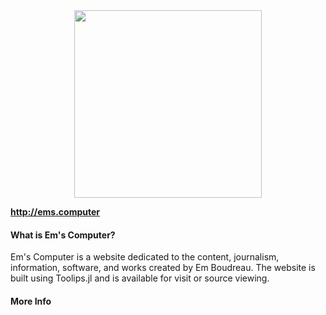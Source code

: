 <div align  = "center">
<img width = 300 src="https://github.com/emmettgb/EmsComputer.jl/blob/main/public/images/animated-looping.gif" >
  </div>
  
  **http://ems.computer**
#### What is Em's Computer?
Em's Computer is a website dedicated to the content, journalism, information, software, and works created by Em Boudreau. The website is built using Toolips.jl and is available for visit or source viewing.
#### More Info
